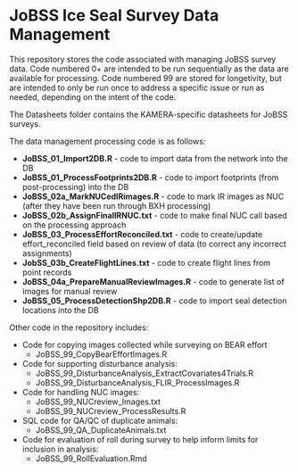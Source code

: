 # JoBSS Ice Seal Survey Data Management

This repository stores the code associated with managing JoBSS survey data. Code numbered 0+ are intended to be run sequentially as the data are available for processing. Code numbered 99 are stored for longetivity, but are intended to only be run once to address a specific issue or run as needed, depending on the intent of the code.

The Datasheets folder contains the KAMERA-specific datasheets for JoBSS surveys.

The data management processing code is as follows:
* **JoBSS_01_Import2DB.R** - code to import data from the network into the DB
* **JoBSS_01_ProcessFootprints2DB.R** - code to import footprints (from post-processing) into the DB
* **JoBSS_02a_MarkNUCedIRimages.R** - code to mark IR images as NUC (after they have been run through BXH processing)
* **JoBSS_02b_AssignFinalIRNUC.txt** - code to make final NUC call based on the processing approach
* **JoBSS_03_ProcessEffortReconciled.txt** - code to create/update effort_reconciled field based on review of data (to correct any incorrect assignments)
* **JobSS_03b_CreateFlightLines.txt** - code to create flight lines from point records
* **JoBSS_04a_PrepareManualReviewImages.R** - code to generate list of images for manual review
* **JoBSS_05_ProcessDetectionShp2DB.R** - code to import seal detection locations into the DB

Other code in the repository includes:
* Code for copying images collected while surveying on BEAR effort
	* JoBSS_99_CopyBearEffortImages.R
* Code for supporting disturbance analysis:
	* JoBSS_99_DisturbanceAnalysis_ExtractCovariates4Trials.R
	* JoBSS_99_DisturbanceAnalysis_FLIR_ProcessImages.R
* Code for handling NUC images:
	* JoBSS_99_NUCreview_Images.txt
	* JoBSS_99_NUCreview_ProcessResults.R
* SQL code for QA/QC of duplicate animals:
	* JoBSS_99_QA_DuplicateAnimals.txt
* Code for evaluation of roll during survey to help inform limits for inclusion in analysis:
	* JoBSS_99_RollEvaluation.Rmd
